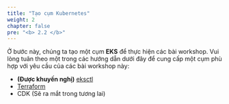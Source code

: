 ```yaml
---
title: "Tạo cụm Kubernetes"
weight: 2
chapter: false
pre: "<b> 2.2 </b>"
---
```


Ở bước này, chúng ta tạo một cụm **EKS** để thực hiện các bài workshop. Vui lòng tuân theo một trong các hướng dẫn dưới đây để cung cấp một cụm phù hợp với yêu cầu của các bài workshop này:
- **(Được khuyến nghị)** [eksctl](./2.2.1-eksctl)
- [Terraform](./2.2.2-terraform)
- CDK (Sẽ ra mắt trong tương lai)

